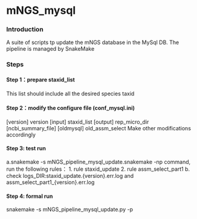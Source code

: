 # mNGS_mysql

### Introduction
A suite of scripts tp update the mNGS database in the MySql DB.
The pipeline is managed by SnakeMake
### Steps
#### Step 1：prepare staxid_list 
This list should include all the desired species taxid
#### Step 2：modify the configure file (conf_mysql.ini)
 [version] version
 [input] staxid_list 
 [output] rep_micro_dir 
 [ncbi_summary_file] 
 [oldmysql] old_assm_select
Make other modifications accordingly
#### Step 3: test run
a.snakemake -s mNGS_pipeline_mysql_update.snakemake -np command, run the following rules：
	1. rule staxid_update 
	2. rule assm_select_part1 
b. check logs_DIR:staxid_update.{version}.err.log and assm_select_part1_{version}.err.log 
#### Step 4: formal run
 snakemake -s mNGS_pipeline_mysql_update.py -p
